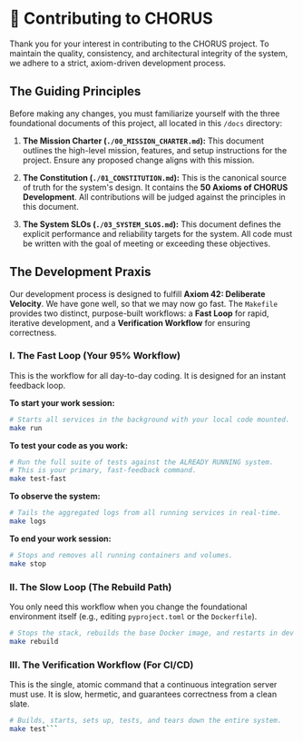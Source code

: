 # 🔱 Contributing to CHORUS

Thank you for your interest in contributing to the CHORUS project. To maintain the quality, consistency, and architectural integrity of the system, we adhere to a strict, axiom-driven development process.

## The Guiding Principles

Before making any changes, you must familiarize yourself with the three foundational documents of this project, all located in this `/docs` directory:

1.  **The Mission Charter (`./00_MISSION_CHARTER.md`):** This document outlines the high-level mission, features, and setup instructions for the project. Ensure any proposed change aligns with this mission.

2.  **The Constitution (`./01_CONSTITUTION.md`):** This is the canonical source of truth for the system's design. It contains the **50 Axioms of CHORUS Development**. All contributions will be judged against the principles in this document.

3.  **The System SLOs (`./03_SYSTEM_SLOS.md`):** This document defines the explicit performance and reliability targets for the system. All code must be written with the goal of meeting or exceeding these objectives.

## The Development Praxis

Our development process is designed to fulfill **Axiom 42: Deliberate Velocity**. We have gone well, so that we may now go fast. The `Makefile` provides two distinct, purpose-built workflows: a **Fast Loop** for rapid, iterative development, and a **Verification Workflow** for ensuring correctness.

### I. The Fast Loop (Your 95% Workflow)

This is the workflow for all day-to-day coding. It is designed for an instant feedback loop.

**To start your work session:**
```bash
# Starts all services in the background with your local code mounted.
make run
```

**To test your code as you work:**
```bash
# Run the full suite of tests against the ALREADY RUNNING system.
# This is your primary, fast-feedback command.
make test-fast
```

**To observe the system:**
```bash
# Tails the aggregated logs from all running services in real-time.
make logs
```

**To end your work session:**
```bash
# Stops and removes all running containers and volumes.
make stop
```

### II. The Slow Loop (The Rebuild Path)

You only need this workflow when you change the foundational environment itself (e.g., editing `pyproject.toml` or the `Dockerfile`).

```bash
# Stops the stack, rebuilds the base Docker image, and restarts in dev mode.
make rebuild
```

### III. The Verification Workflow (For CI/CD)

This is the single, atomic command that a continuous integration server must use. It is slow, hermetic, and guarantees correctness from a clean slate.

```bash
# Builds, starts, sets up, tests, and tears down the entire system.
make test```
